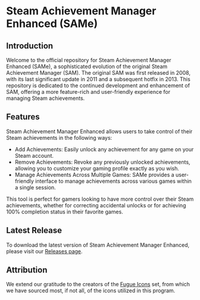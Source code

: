 # Steam Achievement Manager Enhanced (SAMe)
## Introduction
Welcome to the official repository for Steam Achievement Manager Enhanced (SAMe), a sophisticated evolution of the original Steam Achievement Manager (SAM). The original SAM was first released in 2008, with its last significant update in 2011 and a subsequent hotfix in 2013. This repository is dedicated to the continued development and enhancement of SAM, offering a more feature-rich and user-friendly experience for managing Steam achievements.

## Features
Steam Achievement Manager Enhanced allows users to take control of their Steam achievements in the following ways:

- Add Achievements: Easily unlock any achievement for any game on your Steam account.
- Remove Achievements: Revoke any previously unlocked achievements, allowing you to customize your gaming profile exactly as you wish.
- Manage Achievements Across Multiple Games: SAMe provides a user-friendly interface to manage achievements across various games within a single session.

This tool is perfect for gamers looking to have more control over their Steam achievements, whether for correcting accidental unlocks or for achieving 100% completion status in their favorite games.

## Latest Release
To download the latest version of Steam Achievement Manager Enhanced, please visit our [Releases page](https://github.com/Mailootje/SteamAchievementManagerEnhanced/releases/latest).

## Attribution
We extend our gratitude to the creators of the [Fugue Icons](http://p.yusukekamiyamane.com/) set, from which we have sourced most, if not all, of the icons utilized in this program.

